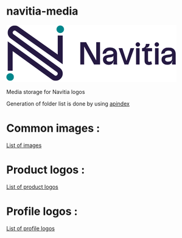 # navitia-media
![Navitia](./logos/products/navitia/navitia-blue@3x.png)

Media storage for Navitia logos 

Generation of folder list is done by using [apindex](https://github.com/libthinkpad/apindex)

# Common images :
[List of images](https://hove-io.github.io/navitia-media/common/index.html)

# Product logos :
[List of product logos](https://hove-io.github.io/navitia-media/logos/products/index.html)

# Profile logos :
[List of profile logos](https://hove-io.github.io/navitia-media/logos/profiles/index.html)
